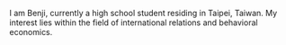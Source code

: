 I am Benji, currently a high school student residing in Taipei, Taiwan. 
My interest lies within the field of international relations and behavioral economics.


